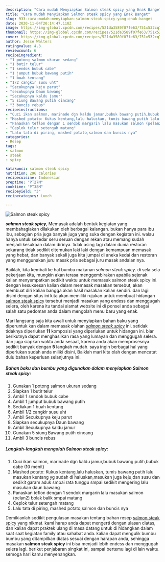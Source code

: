 ```yaml
---
description: "Cara mudah Menyiapkan Salmon steak spicy yang Enak Banget"
title: "Cara mudah Menyiapkan Salmon steak spicy yang Enak Banget"
slug: 933-cara-mudah-menyiapkan-salmon-steak-spicy-yang-enak-banget
date: 2020-11-04T20:14:47.118Z
image: https://img-global.cpcdn.com/recipes/521da3589f07fe63/751x532cq70/salmon-steak-spicy-foto-resep-utama.jpg
thumbnail: https://img-global.cpcdn.com/recipes/521da3589f07fe63/751x532cq70/salmon-steak-spicy-foto-resep-utama.jpg
cover: https://img-global.cpcdn.com/recipes/521da3589f07fe63/751x532cq70/salmon-steak-spicy-foto-resep-utama.jpg
author: Jesse Walters
ratingvalue: 4.3
reviewcount: 6
recipeingredient:
- "1 potong salmon ukuran sedang"
- "1 butir telur"
- "1 sendok bubuk cabe"
- "1 jumput bubuk bawang putih"
- "1 buah kentang"
- "1/2 cangkir susu uht"
- "Secukupnya keju parut"
- "secukupnya Daun bawang"
- "Secukupnya kaldu jamur"
- "5 siung Bawang putih cincang"
- "3 buncis rebus"
recipeinstructions:
- "Cuci ikan salmon, marinade dgn kaldu jamur,bubuk bawang putih,bubuk cabe (10 menit)"
- "Mashed potato: Kukus kentang,lalu haluskan, tumis bawang putih lalu masukan kentang yg sudah di haluskan,masukan juga keju,dan susu dan sedikit garam aduk smpai rata tunggu smpai sedikit mengering lalu masukan daun bawang"
- "Panaskan teflon dengan 1 sendok margarin lalu masukan salmon (pelan2) bolak balik smpai matang"
- "Ceplok telur setengah matang"
- "Lalu tata di piring, mashed potato,salmon dan buncis nya"
categories:
- Resep
tags:
- salmon
- steak
- spicy

katakunci: salmon steak spicy 
nutrition: 296 calories
recipecuisine: Indonesian
preptime: "PT27M"
cooktime: "PT38M"
recipeyield: "3"
recipecategory: Lunch

---
```



![Salmon steak spicy](https://img-global.cpcdn.com/recipes/521da3589f07fe63/751x532cq70/salmon-steak-spicy-foto-resep-utama.jpg)

<b><i>salmon steak spicy</i></b>, Memasak adalah bentuk kegiatan yang membahagiakan dilakukan oleh berbagai kalangan. bukan hanya para ibu ibu, sebagian pria juga banyak juga yang suka dengan kegiatan ini. walau hanya untuk sekedar seru seruan dengan rekan atau memang sudah menjadi kesukaan dalam dirinya. tidak asing lagi dalam dunia restoran sekarang tidak sedikit ditemukan laki laki dengan kemampuan memasak yang hebat, dan banyak sekali juga kita jumpai di aneka kedai dan restoran yang menggunakan juru masak pria sebagai juru masak andalan nya.



Baiklah, kita kembali ke hal bumbu makanan <i>salmon steak spicy</i>. di sela sela pekerjaan kita, mungkin akan terasa menggembirakan apabila sejenak kalian menyempatkan sedikit waktu untuk memasak salmon steak spicy ini. dengan kesuksesan kalian dalam memasak masakan tersebut, akan membuat diri kalian bangga akan hasil masakan kalian sendiri. dan lagi disini dengan situs ini kita akan memiliki rujukan untuk membuat hidangan <u>salmon steak spicy</u> tersebut menjadi masakan yang endess dan menggugah selera, oleh karena itu tandai alamat website ini di ponsel anda sebagai salah satu pedoman anda dalam mengolah menu baru yang enak.


Mari langsung saja kita awali untuk menyiapkan bahan baku yang diperuntuk kan dalam memasak olahan <u><i>salmon steak spicy</i></u> ini. setidak tidaknya diperlukan <b>11</b> komposisi yang diperlukan untuk hidangan ini. biar berikutnya dapat menghasilkan rasa yang lumayan dan menggugah selera. dan juga siapkan waktu anda sesaat, karena anda akan memprosesnya sedikit banyak dengan <b>5</b> langkah mudah. saya ingin berbagai hal yang diperlukan sudah anda miliki disini, Baiklah mari kita olah dengan mencatat dulu bahan keperluan selanjutnya ini.

<!--inarticleads1-->

##### Bahan baku dan bumbu yang digunakan dalam menyiapkan Salmon steak spicy:

1. Gunakan 1 potong salmon ukuran sedang
1. Siapkan 1 butir telur
1. Ambil 1 sendok bubuk cabe
1. Ambil 1 jumput bubuk bawang putih
1. Sediakan 1 buah kentang
1. Ambil 1/2 cangkir susu uht
1. Ambil Secukupnya keju parut
1. Siapkan secukupnya Daun bawang
1. Ambil Secukupnya kaldu jamur
1. Gunakan 5 siung Bawang putih cincang
1. Ambil 3 buncis rebus




<!--inarticleads2-->

##### Langkah-langkah mengolah Salmon steak spicy:

1. Cuci ikan salmon, marinade dgn kaldu jamur,bubuk bawang putih,bubuk cabe (10 menit)
1. Mashed potato: Kukus kentang,lalu haluskan, tumis bawang putih lalu masukan kentang yg sudah di haluskan,masukan juga keju,dan susu dan sedikit garam aduk smpai rata tunggu smpai sedikit mengering lalu masukan daun bawang
1. Panaskan teflon dengan 1 sendok margarin lalu masukan salmon (pelan2) bolak balik smpai matang
1. Ceplok telur setengah matang
1. Lalu tata di piring, mashed potato,salmon dan buncis nya




Demikianlah sedikit pengulasan masakan tentang bahan resep <u>salmon steak spicy</u> yang nikmat. kami harap anda dapat mengerti dengan ulasan diatas, dan kalian dapat praktek ulang di masa datang untuk di hidangkan dalam saat saat kegiatan family atau sahabat anda. kalian dapat mengulik bumbu bumbu yang ditampilkan diatas sesuai dengan harapan anda, sehingga masakan <b>salmon steak spicy</b> ini bisa menjadi lebih endess dan menggugah selera lagi. berikut penjabaran singkat ini, sampai bertemu lagi di lain waktu. semoga hari kamu menyenangkan.
